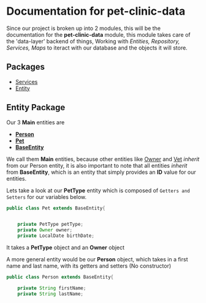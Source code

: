 # Documentation for pet-clinic-data

Since our project is broken up into 2 modules, this will be the documentation for the __pet-clinic-data__ module, this module takes care of the 
'data-layer' backend of things, Working with _Entities, Repository, Services, Maps_ to iteract with our database and the objects it will store.

## Packages

- [Services](https://github.com/Ivanhola/Spring-Framework-Course-Learning/tree/master/SpringBootPetClinic/pet-clinic-data/src/main/java/com/ivanllamas/services)
- [Entity](https://github.com/Ivanhola/Spring-Framework-Course-Learning/tree/master/SpringBootPetClinic/pet-clinic-data/src/main/java/com/ivanllamas/entity)


## Entity Package

Our 3 __Main__ entities are 
- [__Person__](https://github.com/Ivanhola/Spring-Framework-Course-Learning/blob/master/SpringBootPetClinic/pet-clinic-data/src/main/java/com/ivanllamas/entity/Person.java)
- [__Pet__](https://github.com/Ivanhola/Spring-Framework-Course-Learning/blob/master/SpringBootPetClinic/pet-clinic-data/src/main/java/com/ivanllamas/entity/Pet.java)
- [__BaseEntity__](https://github.com/Ivanhola/Spring-Framework-Course-Learning/blob/master/SpringBootPetClinic/pet-clinic-data/src/main/java/com/ivanllamas/entity/BaseEntity.java)

We call them __Main__ entities, because other entities like [Owner](https://github.com/Ivanhola/Spring-Framework-Course-Learning/blob/master/SpringBootPetClinic/pet-clinic-data/src/main/java/com/ivanllamas/entity/Owner.java) and [Vet](https://github.com/Ivanhola/Spring-Framework-Course-Learning/blob/master/SpringBootPetClinic/pet-clinic-data/src/main/java/com/ivanllamas/entity/Vet.java) _inherit_ from our Person entity, it is also important to note that all entities
_inherit_ from __BaseEntity__, which is an entity that simply provides an __ID__ value for our entities.

Lets take a look at our __PetType__ entity which is composed of `Getters and Setters` for our variables below.
```Java
public class Pet extends BaseEntity{


    private PetType petType;
    private Owner owner;
    private LocalDate birthDate;

```
It takes a __PetType__ object and an __Owner__ object

A more general entity would be our __Person__ object, which takes in a first name and last name, with its getters and setters (No constructor)
```Java
public class Person extends BaseEntity{

    private String firstName;
    private String lastName;
```
